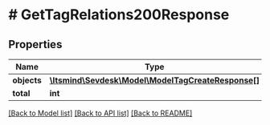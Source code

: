 # # GetTagRelations200Response

## Properties

Name | Type | Description | Notes
------------ | ------------- | ------------- | -------------
**objects** | [**\Itsmind\Sevdesk\Model\ModelTagCreateResponse[]**](ModelTagCreateResponse.md) |  |
**total** | **int** |  | [optional]

[[Back to Model list]](../../README.md#models) [[Back to API list]](../../README.md#endpoints) [[Back to README]](../../README.md)

